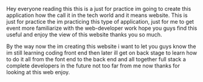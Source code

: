 Hey everyone reading this this is a just for practice im going to create this application how the call it in the tech world and it means website. This is just for practice the im practicing this type of application, just for me to get event more familiarize with the web-developer work hope you guys find this useful and enjoy the view of this website thanks you so much.

By the way now the im creating this website i want to let you guys know the im still learning coding front end then later ill get on back stage to learn how to do it all from the font end to the back end and all together full stack a complete developers in the future not too far from me now thanks for looking at this web enjoy.
